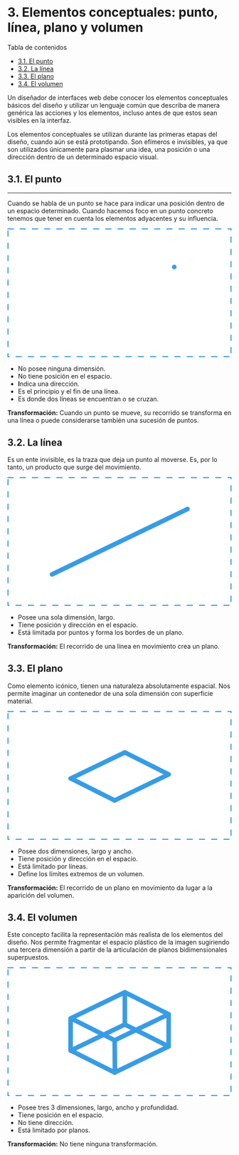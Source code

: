 # 3. Elementos conceptuales: punto, línea, plano y volumen

Tabla de contenidos

-   [3.1. El punto](#31-El-punto)
-   [3.2. La línea](#32-La-linea)
-   [3.3. El plano](#33-El-plano)
-   [3.4. El volumen](#34-El-volumen)


Un diseñador de interfaces web debe conocer los elementos conceptuales básicos del diseño y utilizar un lenguaje común que describa de manera genérica las acciones y los elementos, incluso antes de que estos sean visibles en la interfaz.

Los elementos conceptuales se utilizan durante las primeras etapas del diseño, cuando aún se está prototipando. Son efímeros e invisibles, ya que son utilizados únicamente para plasmar una idea, una posición o una dirección dentro de un determinado espacio visual.

## 3.1. El punto
-------------

Cuando se habla de un punto se hace para indicar una posición dentro de un espacio determinado. Cuando hacemos foco en un punto concreto tenemos que tener en cuenta los elementos adyacentes y su influencia.

![El punto](img/03_01_El-punto.png)

-   No posee ninguna dimensión.
-   No tiene posición en el espacio.
-   **I**ndica una dirección.
-   Es el principio y el fin de una línea.
-   Es donde dos líneas se encuentran o se cruzan.

**Transformación:** Cuando un punto se mueve, su recorrido se transforma en una línea o puede considerarse también una sucesión de puntos.

## 3.2. La línea

Es un ente invisible, es la traza que deja un punto al moverse. Es, por lo tanto, un producto que surge del movimiento.

![La linea](img/03_02_La-linea.png)

-   Posee una sola dimensión, largo.
-   Tiene posición y dirección en el espacio.
-   Está limitada por puntos y forma los bordes de un plano.

**Transformación:** El recorrido de una línea en movimiento crea un plano.

## 3.3. El plano


Como elemento icónico, tienen una naturaleza absolutamente espacial. Nos permite imaginar un contenedor de una sola dimensión con superficie material.

![El plano](img/03_03_El-plano.png)

-   Posee dos dimensiones, largo y ancho.
-   Tiene posición y dirección en el espacio.
-   Está limitado por líneas.
-   Define los límites extremos de un volumen.

**Transformación:** El recorrido de un plano en movimiento da lugar a la aparición del volumen.

## 3.4. El volumen

Este concepto facilita la representación más realista de los elementos del diseño. Nos permite fragmentar el espacio plástico de la imagen sugiriendo una tercera dimensión a partir de la articulación de planos bidimensionales superpuestos.

![El volumen](img/03_04_El-volumen.png)

-   Posee tres 3 dimensiones, largo, ancho y profundidad.
-   Tiene posición en el espacio.
-   No tiene dirección.
-   Está limitado por planos.

**Transformación:** No tiene ninguna transformación.